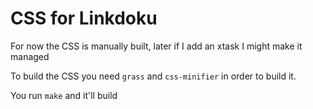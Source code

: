 # CSS for Linkdoku

For now the CSS is manually built, later if I add an xtask I might make it managed

To build the CSS you need `grass` and `css-minifier` in order to build it.

You run `make` and it'll build
